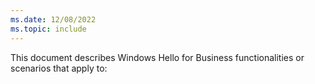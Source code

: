 ```yaml
---
ms.date: 12/08/2022
ms.topic: include
---
```


This document describes Windows Hello for Business functionalities or scenarios that apply to: